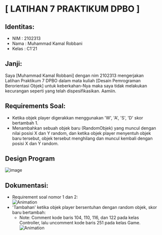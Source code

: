 # [ LATIHAN 7 PRAKTIKUM DPBO ]

## Identitas:
- NIM   : 2102313
- Nama  : Muhammad Kamal Robbani
- Kelas : C1'21

## Janji:
Saya [Muhammad Kamal Robbani] dengan nim 2102313 mengerjakan Latihan Praktikum 7 DPBO dalam mata kuliah 
[Desain Pemrograman Berorientasi Objek] untuk keberkahan-Nya maka saya tidak melakukan 
kecurangan seperti yang telah dispesifikasikan. Aamiin.

## Requirements Soal:
- Ketika objek player digerakkan menggunakan 'W', 'A', 'S', 'D' skor bertambah 1.
- Menambahkan sebuah objek baru (RandomObjek) yang muncul dengan nilai posisi X dan Y random, dan ketika objek player menyentuh objek baru tersebut, objek tersebut menghilang dan muncul kembali dengan posisi X dan Y random.

## Design Program
![image](https://user-images.githubusercontent.com/101335350/233282432-afda8d43-d019-40f8-aead-41f926848e5f.png)

## Dokumentasi:
- Requirement soal nomor 1 dan 2:<br>
![Animation](https://user-images.githubusercontent.com/101335350/233258472-b30687fd-1d4a-4f4f-9a98-f47909d03718.gif)
- 'Tambahan' ketika objek player bersentuhan dengan random objek, skor baru bertambah:<br>
  - Note: Comment kode baris 104, 110, 116, dan 122 pada kelas Controller, lalu uncomment kode baris 251 pada kelas Game.
![Animation](https://user-images.githubusercontent.com/101335350/233258005-b90d18db-1b34-4f14-8581-3d81ea2d29d1.gif)

